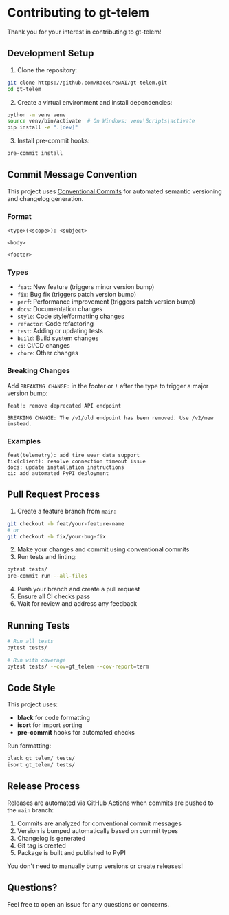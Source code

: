 # Contributing to gt-telem

Thank you for your interest in contributing to gt-telem!

## Development Setup

1. Clone the repository:
```bash
git clone https://github.com/RaceCrewAI/gt-telem.git
cd gt-telem
```

2. Create a virtual environment and install dependencies:
```bash
python -m venv venv
source venv/bin/activate  # On Windows: venv\Scripts\activate
pip install -e ".[dev]"
```

3. Install pre-commit hooks:
```bash
pre-commit install
```

## Commit Message Convention

This project uses [Conventional Commits](https://www.conventionalcommits.org/) for automated semantic versioning and changelog generation.

### Format
```
<type>(<scope>): <subject>

<body>

<footer>
```

### Types
- `feat`: New feature (triggers minor version bump)
- `fix`: Bug fix (triggers patch version bump)
- `perf`: Performance improvement (triggers patch version bump)
- `docs`: Documentation changes
- `style`: Code style/formatting changes
- `refactor`: Code refactoring
- `test`: Adding or updating tests
- `build`: Build system changes
- `ci`: CI/CD changes
- `chore`: Other changes

### Breaking Changes
Add `BREAKING CHANGE:` in the footer or `!` after the type to trigger a major version bump:
```
feat!: remove deprecated API endpoint

BREAKING CHANGE: The /v1/old endpoint has been removed. Use /v2/new instead.
```

### Examples
```
feat(telemetry): add tire wear data support
fix(client): resolve connection timeout issue
docs: update installation instructions
ci: add automated PyPI deployment
```

## Pull Request Process

1. Create a feature branch from `main`:
```bash
git checkout -b feat/your-feature-name
# or
git checkout -b fix/your-bug-fix
```

2. Make your changes and commit using conventional commits
3. Run tests and linting:
```bash
pytest tests/
pre-commit run --all-files
```

4. Push your branch and create a pull request
5. Ensure all CI checks pass
6. Wait for review and address any feedback

## Running Tests

```bash
# Run all tests
pytest tests/

# Run with coverage
pytest tests/ --cov=gt_telem --cov-report=term
```

## Code Style

This project uses:
- **black** for code formatting
- **isort** for import sorting
- **pre-commit** hooks for automated checks

Run formatting:
```bash
black gt_telem/ tests/
isort gt_telem/ tests/
```

## Release Process

Releases are automated via GitHub Actions when commits are pushed to the `main` branch:

1. Commits are analyzed for conventional commit messages
2. Version is bumped automatically based on commit types
3. Changelog is generated
4. Git tag is created
5. Package is built and published to PyPI

You don't need to manually bump versions or create releases!

## Questions?

Feel free to open an issue for any questions or concerns.

